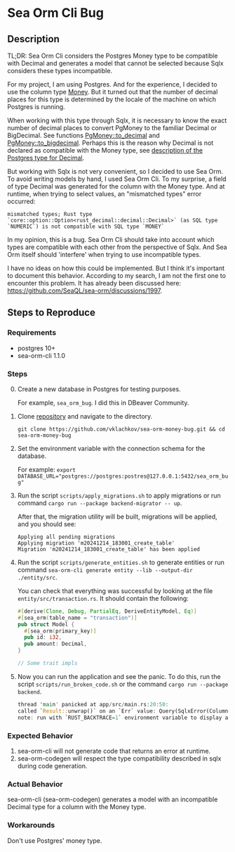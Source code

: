 # Sea Orm Cli Bug

## Description

TL;DR: Sea Orm Cli considers the Postgres Money type to be compatible with Decimal and generates a model that cannot be selected because Sqlx considers these types incompatible.

For my project, I am using Postgres. And for the experience, I decided to use the column type [Money](https://www.postgresql.org/docs/current/datatype-money.html). But it turned out that the number of decimal places for this type is determined by the locale of the machine on which Postgres is running.

When working with this type through Sqlx, it is necessary to know the exact number of decimal places to convert PgMoney to the familiar Decimal or BigDecimal. See functions [PgMoney::to_decimal](https://github.com/launchbadge/sqlx/blob/1678b19a4672fd6a18b4891c53bf0b57638b92a4/sqlx-postgres/src/types/money.rs#L73) and [PgMoney::to_bigdecimal](https://github.com/launchbadge/sqlx/blob/1678b19a4672fd6a18b4891c53bf0b57638b92a4/sqlx-postgres/src/types/money.rs#L73). Perhaps this is the reason why Decimal is not declared as compatible with the Money type, see [description of the Postgres type for Decimal](https://github.com/launchbadge/sqlx/blob/1678b19a4672fd6a18b4891c53bf0b57638b92a4/sqlx-postgres/src/types/rust_decimal.rs#L12).

But working with Sqlx is not very convenient, so I decided to use Sea Orm. To avoid writing models by hand, I used Sea Orm Cli. To my surprise, a field of type Decimal was generated for the column with the Money type. And at runtime, when trying to select values, an "mismatched types" error occurred:

```
mismatched types; Rust type `core::option::Option<rust_decimal::decimal::Decimal>` (as SQL type `NUMERIC`) is not compatible with SQL type `MONEY`
```

In my opinion, this is a bug. Sea Orm Cli should take into account which types are compatible with each other from the perspective of Sqlx. And Sea Orm itself should 'interfere' when trying to use incompatible types.

I have no ideas on how this could be implemented. But I think it's important to document this behavior. According to my search, I am not the first one to encounter this problem. It has already been discussed here: https://github.com/SeaQL/sea-orm/discussions/1997.

## Steps to Reproduce

### Requirements

- postgres 10+
- sea-orm-cli 1.1.0

### Steps

0. Create a new database in Postgres for testing purposes.

   For example, `sea_orm_bug`. I did this in DBeaver Community.

1. Clone [repository](https://github.com/vklachkov/sea-orm-money-bug.git) and navigate to the directory.

   `git clone https://github.com/vklachkov/sea-orm-money-bug.git && cd sea-orm-money-bug`

2. Set the environment variable with the connection schema for the database.

   For example: `export DATABASE_URL="postgres://postgres:postres@127.0.0.1:5432/sea_orm_bug"`

3. Run the script `scripts/apply_migrations.sh` to apply migrations or run command `cargo run --package backend-migrator -- up`.

   After that, the migration utility will be built, migrations will be applied, and you should see:

   ```
   Applying all pending migrations
   Applying migration 'm20241214_183001_create_table'
   Migration 'm20241214_183001_create_table' has been applied
   ```

4. Run the script `scripts/generate_entities.sh` to generate entities or run command `sea-orm-cli generate entity --lib --output-dir ./entity/src`.

   You can check that everything was successful by looking at the file `entity/src/transaction.rs`. It should contain the following:

   ```rust
   #[derive(Clone, Debug, PartialEq, DeriveEntityModel, Eq)]
   #[sea_orm(table_name = "transaction")]
   pub struct Model {
     #[sea_orm(primary_key)]
     pub id: i32,
     pub amount: Decimal,
   }

   // Some trait impls
   ```

5. Now you can run the application and see the panic. To do this, run the script `scripts/run_broken_code.sh` or the command `cargo run --package backend`.

   ```rust
   thread 'main' panicked at app/src/main.rs:20:50:
   called `Result::unwrap()` on an `Err` value: Query(SqlxError(ColumnDecode { index: "\"amount\"", source: "mismatched types; Rust type `core::option::Option<rust_decimal::decimal::Decimal>` (as SQL type `NUMERIC`) is not compatible with SQL type `MONEY`" }))
   note: run with `RUST_BACKTRACE=1` environment variable to display a backtrace
   ```

### Expected Behavior

1. sea-orm-cli will not generate code that returns an error at runtime.
2. sea-orm-codegen will respect the type compatibility described in sqlx during code generation.

### Actual Behavior

sea-orm-cli (sea-orm-codegen) generates a model with an incompatible Decimal type for a column with the Money type.

### Workarounds

Don't use Postgres' money type.
